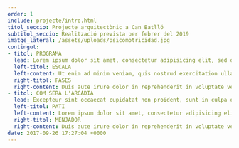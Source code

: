 ```yaml
---
order: 1
include: projecte/intro.html
titol_seccio: Projecte arquitectònic a Can Batlló
subtitol_seccio: Realització prevista per febrer del 2019
imatge_lateral: /assets/uploads/psicomotricidad.jpg
contingut:
- titol: PROGRAMA
  lead: Lorem ipsum dolor sit amet, consectetur adipisicing elit, sed do eiusmod tempor incididunt ut labore et dolore magna aliqua. Ut enim ad minim veniam, quis nostrud exercitation ullamco laboris nisi ut aliquip ex ea commodo consequat.
  left-titol: ESCALA
  left-content: Ut enim ad minim veniam, quis nostrud exercitation ullamco laboris nisi ut aliquip ex ea commodo consequat. Ut enim ad minim veniam, quis nostrud exercitation ullamco laboris nisi ut aliquip ex ea commodo consequat.
  right-titol: FASES
  right-content: Duis aute irure dolor in reprehenderit in voluptate velit esse cillum dolore eu fugiat nulla pariatur. Ut enim ad minim veniam, quis nostrud exercitation ullamco laboris nisi ut aliquip ex ea commodo consequat.
- titol: COM SERÀ L'ARCÀDIA
  lead: Excepteur sint occaecat cupidatat non proident, sunt in culpa qui officia deserunt mollit anim id est laborum. Ut enim ad minim veniam, quis nostrud exercitation ullamco laboris nisi ut aliquip ex ea commodo consequat.
  left-titol: PATI
  left-content: Lorem ipsum dolor sit amet, consectetur adipisicing elit, sed do eiusmod tempor incididunt ut labore et dolore magna aliqua.
  right-titol: MENJADOR
  right-content: Duis aute irure dolor in reprehenderit in voluptate velit esse cillum dolore eu fugiat nulla pariatur.
date: 2017-09-26 17:27:04 +0000
---
```

